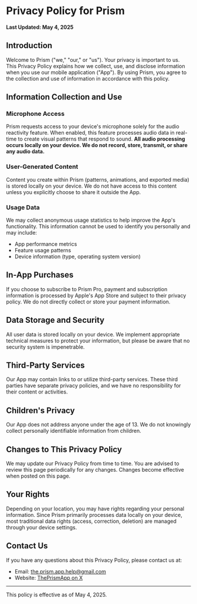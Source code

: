 # Privacy Policy for Prism

**Last Updated: May 4, 2025**

## Introduction

Welcome to Prism ("we," "our," or "us"). Your privacy is important to us. This Privacy Policy explains how we collect, use, and disclose information when you use our mobile application ("App"). By using Prism, you agree to the collection and use of information in accordance with this policy.

## Information Collection and Use

### Microphone Access

Prism requests access to your device's microphone solely for the audio reactivity feature. When enabled, this feature processes audio data in real-time to create visual patterns that respond to sound. **All audio processing occurs locally on your device. We do not record, store, transmit, or share any audio data.**

### User-Generated Content

Content you create within Prism (patterns, animations, and exported media) is stored locally on your device. We do not have access to this content unless you explicitly choose to share it outside the App.

### Usage Data

We may collect anonymous usage statistics to help improve the App's functionality. This information cannot be used to identify you personally and may include:
- App performance metrics
- Feature usage patterns
- Device information (type, operating system version)

## In-App Purchases

If you choose to subscribe to Prism Pro, payment and subscription information is processed by Apple's App Store and subject to their privacy policy. We do not directly collect or store your payment information.

## Data Storage and Security

All user data is stored locally on your device. We implement appropriate technical measures to protect your information, but please be aware that no security system is impenetrable.

## Third-Party Services

Our App may contain links to or utilize third-party services. These third parties have separate privacy policies, and we have no responsibility for their content or activities.

## Children's Privacy

Our App does not address anyone under the age of 13. We do not knowingly collect personally identifiable information from children.

## Changes to This Privacy Policy

We may update our Privacy Policy from time to time. You are advised to review this page periodically for any changes. Changes become effective when posted on this page.

## Your Rights

Depending on your location, you may have rights regarding your personal information. Since Prism primarily processes data locally on your device, most traditional data rights (access, correction, deletion) are managed through your device settings.

## Contact Us

If you have any questions about this Privacy Policy, please contact us at:
- Email: the.prism.app.help@gmail.com
- Website: [ThePrismApp on X](https://x.com/ThePrismApp)

---

This policy is effective as of May 4, 2025.

